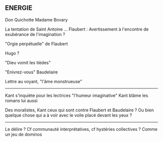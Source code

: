 
## ENERGIE

Don Quichotte
Madame Bovary

La tentation de Saint Antoine ... Flaubert : Avertissement à l'encontre de exubérance de l'imagination ?

"Orgie perpétuelle" de Flaubert

Hugo ?

"Dieu vomit les tièdes"

"Enivrez-vous" Baudelaire

Lettre au voyant, "l'âme monstrueuse"

---

Kant s'inquiète pour les lectrices
"l'humeur imaginative"
Kant blâme les romans lui aussi

Des moralistes, Kant ceux qui sont contre Flaubert et Baudelaire ?
Ou bien quelque chose qui a à voir avec le voile placé devant les yeux ?

---

Le délire ? Cf communauté interprétatives, cf hystéries collectives ?
Comme un jeu de dominos
